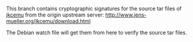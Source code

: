 This branch contains cryptographic signatures for the source tar files of
[jkcemu](http://www.jens-mueller.org/jkcemu/) from the origin upstream server: 
http://www.jens-mueller.org/jkcemu/download.html

The Debian watch file will get them from here to verify the source tar files.
